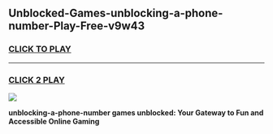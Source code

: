 
## Unblocked-Games-unblocking-a-phone-number-Play-Free-v9w43
<h3>
<a href="https://premium76.site?title=unblocking-a-phone-number&ref=21A">CLICK TO PLAY</a></h3>
<hr>

<h3>
<a href="https://premium76.site?title=unblocking-a-phone-number&ref=21A">CLICK 2 PLAY</a>
  
</h3>

<a href="https://premium76.site?title=unblocking-a-phone-number&ref=21A"><img src="https://clearcache.store/games.png"></a>


**unblocking-a-phone-number games unblocked: Your Gateway to Fun and Accessible Online Gaming**
